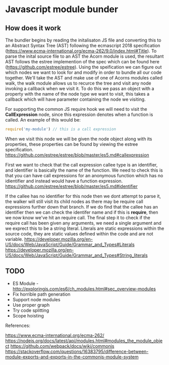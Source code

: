 # Javascript module bunder

## How does it work

The bundler begins by reading the initalisaton JS file and converting this to an Abstract Syntax Tree (AST) following the ecmascript 2018 specification (https://www.ecma-international.org/ecma-262/9.0/index.html#Title).
To parse the inital source file to an AST the Acorn module is used, the resultant AST follows the estree implemention of the spec which can be found here (https://github.com/estree/estree).
Using the speification we can figure out which nodes we want to look for and modify in order to bundle all our code together.
We'll take the AST and make use of one of Acorns modules called walk, the walk module allows us to recurce the tree and visit any node invoking a callback when we visit it.
To do this we pass an object with a property with the name of the node type we want to visit, this takes a callback which will have parameter containing the node we visiting.

For supporting the common JS require hook we will need to visit the **CallExpression** node, since this expression denotes when a function is called.
An example of this would be:

```javascript
require('my-module') // this is a call expression
```

When we visit this node we will be given the node object along with its properties, these properties can be found by viewing the estree specification.
https://github.com/estree/estree/blob/master/es5.md#callexpression

First we want to check that the call expression callee type is an identifier, and identifier is basically the name of the function. 
We need to check this is that you can have call expressions for an anonymous function which has no idientifier and instead would have a function expression.
https://github.com/estree/estree/blob/master/es5.md#identifier

If the callee has no identifier for this node then we dont attempt to parse it, the walker will still visit its child nodes as there may be require call expressions further down that branch.
If we do find that the callee has an identifier then we can check the identifer name and if this is **require**, then we now know we've hit an require call. 
The final step it to check if the require call has been given any arguments, we need a single argument and we exprect this to be a string literal.
Literals are static expressions within the source code, they are static values defined within the code and are not variable.
https://developer.mozilla.org/en-US/docs/Web/JavaScript/Guide/Grammar_and_Types#Literals
https://developer.mozilla.org/en-US/docs/Web/JavaScript/Guide/Grammar_and_Types#String_literals



## TODO

- ES Module - http://exploringjs.com/es6/ch_modules.html#sec_overview-modules
- Fix horrible path generation
- Support node modules
- Use proper graph
- Try code splitting
- Scope hoisting

References:

https://www.ecma-international.org/ecma-262/
https://nodejs.org/docs/latest/api/modules.html#modules_the_module_object
https://github.com/webpack/docs/wiki/commonjs
https://stackoverflow.com/questions/16383795/difference-between-module-exports-and-exports-in-the-commonjs-module-system
